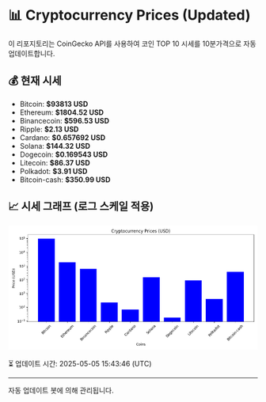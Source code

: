 
# 📊 Cryptocurrency Prices (Updated)

이 리포지토리는 CoinGecko API를 사용하여 코인 TOP 10 시세를 10분가격으로 자동 업데이트합니다.

## 💰 현재 시세
- Bitcoin: **$93813 USD**
- Ethereum: **$1804.52 USD**
- Binancecoin: **$596.53 USD**
- Ripple: **$2.13 USD**
- Cardano: **$0.657692 USD**
- Solana: **$144.32 USD**
- Dogecoin: **$0.169543 USD**
- Litecoin: **$86.37 USD**
- Polkadot: **$3.91 USD**
- Bitcoin-cash: **$350.99 USD**

## 📈 시세 그래프 (로그 스케일 적용)
![Crypto Prices](crypto_prices.png)

⏳ 업데이트 시간: 2025-05-05 15:43:46 (UTC)

---
자동 업데이트 봇에 의해 관리됩니다.
